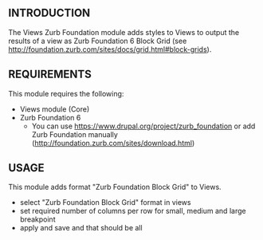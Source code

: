INTRODUCTION
------------

The Views Zurb Foundation module adds styles to Views to output the results of a view 
as Zurb Foundation 6 Block Grid (see http://foundation.zurb.com/sites/docs/grid.html#block-grids).


REQUIREMENTS
------------

This module requires the following:
 * Views module (Core)
 * Zurb Foundation 6
   * You can use https://www.drupal.org/project/zurb_foundation or add Zurb Foundation manually (http://foundation.zurb.com/sites/download.html)

USAGE
------------
This module adds format "Zurb Foundation Block Grid" to Views. 
 * select "Zurb Foundation Block Grid" format in views
 * set required number of columns per row for small, medium and large breakpoint
 * apply and save and that should be all